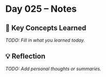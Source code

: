 # Day 025 – Notes

## 🔑 Key Concepts Learned

_TODO: Fill in what you learned today._

## 💡 Reflection

_TODO: Add personal thoughts or summaries._
